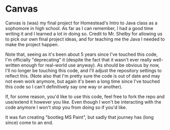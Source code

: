 # Canvas

Canvas is (was) my final project for Homestead's Intro to Java class as a sophomore in high school. As far as I can remember, I had a good time writing it and 
I learned a lot in doing so. Credit to Mr. Shelby for allowing us to pick our own final project ideas, and for teaching me the Java I needed to make the project happen.

Note that, seeing as it's been about 5 years since I've touched this code, I'm officially "deprecating" it (despite the fact that it wasn't ever really well-written enough for real-world use anyway). 
As should be obvious by now, I'll no longer be touching this code, and I'll adjust the repository settings to reflect this. (Note also that I'm pretty sure the 
code is out of date and may not even work anymore, but again it's been a long time since I've touched this code so I can't definitively say one way or another).

If, for some reason, you'd like to use this code, feel free to fork the repo and use/extend it however you like. Even though I won't be interacting with the code anymore 
I won't stop you from doing so if you'd like.

It was fun creating "bootleg MS Paint", but sadly that journey has (long since) come to an end.
